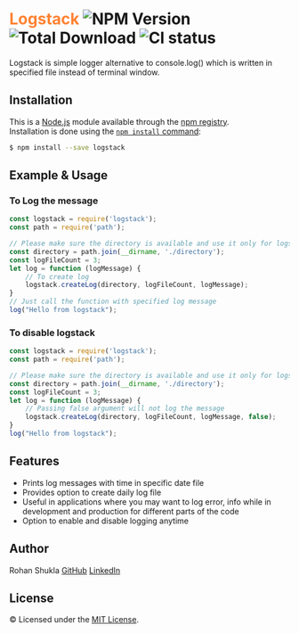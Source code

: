 # <span style="color:#ff8333">Logstack</span> ![NPM Version](https://badge.fury.io/js/logstack.svg) ![Total Download](https://img.shields.io/npm/dt/logstack.svg) ![CI status](https://img.shields.io/badge/build-passing-brightgreen.svg)

Logstack is simple logger alternative to console.log() which is written in specified file instead of terminal window.

## Installation

This is a [Node.js](https://nodejs.org/en/) module available through the
[npm registry](https://www.npmjs.com/).<br />
Installation is done using the
[`npm install` command](https://docs.npmjs.com/getting-started/installing-npm-packages-locally):

```bash
$ npm install --save logstack
```

## Example & Usage
### To Log the message
```js
const logstack = require('logstack');
const path = require('path');

// Please make sure the directory is available and use it only for logstack
const directory = path.join(__dirname, './directory');
const logFileCount = 3;
let log = function (logMessage) {
    // To create log
    logstack.createLog(directory, logFileCount, logMessage);
}
// Just call the function with specified log message
log("Hello from logstack");
```

### To disable logstack
```js
const logstack = require('logstack');
const path = require('path');

// Please make sure the directory is available and use it only for logstack
const directory = path.join(__dirname, './directory');
const logFileCount = 3;
let log = function (logMessage) {
    // Passing false argument will not log the message
    logstack.createLog(directory, logFileCount, logMessage, false);
}
log("Hello from logstack");
```

## Features
* Prints log messages with time in specific date file
* Provides option to create daily log file
* Useful in applications where you may want to log error, info while in development and production for different parts of the code
* Option to enable and disable logging anytime

## Author
Rohan Shukla [GitHub](https://github.com/shuklarohan) [LinkedIn](https://www.linkedin.com/in/shuklarohan)

## License
© Licensed under the [MIT License](LICENSE).

